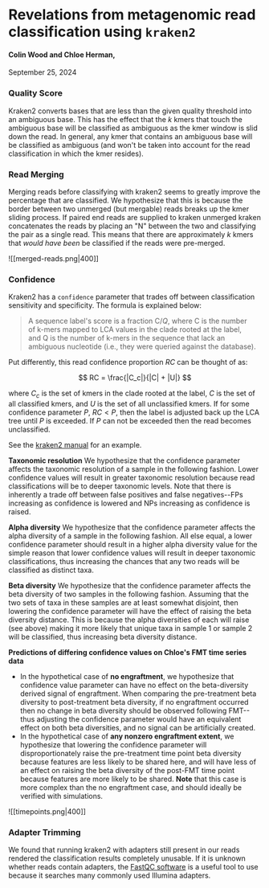 # Revelations from metagenomic read classification using `kraken2` 

#### Colin Wood and Chloe Herman,
September 25, 2024


### Quality Score 

Kraken2 converts bases that are less than the given quality threshold into an ambiguous base. This has the effect that the $k$ kmers that touch the ambiguous base will be classified as ambiguous as the kmer window is slid down the read. In general, any kmer that contains an ambiguous base will be classified as ambiguous (and won't be taken into account for the read classification in which the kmer resides).

### Read Merging

Merging reads before classifying with kraken2 seems to greatly improve the percentage that are classified. We hypothesize that this is because the border between two unmerged (but mergable) reads breaks up the kmer sliding process. If paired end reads are supplied to kraken unmerged kraken concatenates the reads by placing an "N" between the two and classifying the pair as a single read. This means that there are approximately $k$ kmers that *would have been* be classified if the reads were pre-merged. 

![[merged-reads.png|400]]

### Confidence

Kraken2 has a `confidence` parameter that trades off between classification sensitivity and specificity. The formula is explained below:

> A sequence label's score is a fraction C/$Q$, where C is the number of k-mers mapped to LCA values in the clade rooted at the label, and Q is the number of k-mers in the sequence that lack an ambiguous nucleotide (i.e., they were queried against the database).

Put differently, this read confidence proportion $RC$ can be thought of as:

$$ RC = \frac{|C_c|}{|C| + |U|} $$

where $C_c$ is the set of kmers in the clade rooted at the label, $C$ is the set of all classified kmers, and $U$ is the set of all unclassified kmers. If for some confidence parameter $P$, $RC < P$, then the label is adjusted back up the LCA tree until $P$ is exceeded. If $P$ can not be exceeded then the read becomes unclassified.  

See the [kraken2 manual](https://github.com/DerrickWood/kraken2/blob/master/docs/MANUAL.markdown#confidence-scoring) for an example.

**Taxonomic resolution**
We hypothesize that the confidence parameter affects the taxonomic resolution of a sample in the following fashion. Lower confidence values will result in greater taxonomic resolution because read classifications will be to deeper taxonomic levels. Note that there is inherently a trade off between false positives and false negatives--FPs increasing as confidence is lowered and NPs increasing as confidence is raised.

**Alpha diversity**
We hypothesize that the confidence parameter affects the alpha diversity of a sample in the following fashion. All else equal, a lower confidence parameter should result in a higher alpha diversity value for the simple reason that lower confidence values will result in deeper taxonomic classifications, thus increasing the chances that any two reads will be classified as distinct taxa.

**Beta diversity**
We hypothesize that the confidence parameter affects the beta diversity of two samples in the following fashion. Assuming that the two sets of taxa in these samples are at least somewhat disjoint, then lowering the confidence parameter will have the effect of raising the beta diversity distance. This is because the alpha diversities of each will raise (see above) making it more likely that unique taxa in sample 1 or sample 2 will be classified, thus increasing beta diversity distance.

**Predictions of differing confidence values on Chloe's FMT time series data**
- In the hypothetical case of **no engraftment**, we hypothesize that confidence value parameter can have no effect on the beta-diversity derived signal of engraftment. When comparing the pre-treatment beta diversity to post-treatment beta diversity, if no engraftment occurred then no change in beta diversity should be observed following FMT--thus adjusting the confidence parameter would have an equivalent effect on both beta diversities, and no signal can be artificially created. 
- In the hypothetical case of **any nonzero engraftment extent**, we hypothesize that lowering the confidence parameter will disproportionately raise the pre-treatment time point beta diversity because features are less likely to be shared here, and will have less of an effect on raising the beta diversity of the post-FMT time point because features are more likely to be shared. **Note** that this case is more complex than the no engraftment case, and should ideally be verified with simulations.

![[timepoints.png|400]]

### Adapter Trimming

We found that running kraken2 with adapters still present in our reads rendered the classification results completely unusable. If it is unknown whether reads contain adapters, the [FastQC software](https://www.bioinformatics.babraham.ac.uk/projects/fastqc/) is a useful tool to use because it searches many commonly used Illumina adapters. 

